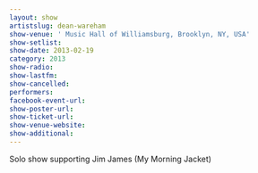 ```yaml
---
layout: show
artistslug: dean-wareham
show-venue: ' Music Hall of Williamsburg, Brooklyn, NY, USA'
show-setlist: 
show-date: 2013-02-19
category: 2013
show-radio: 
show-lastfm: 
show-cancelled: 
performers: 
facebook-event-url: 
show-poster-url: 
show-ticket-url: 
show-venue-website: 
show-additional: 
---
```


Solo show supporting Jim James (My Morning Jacket)